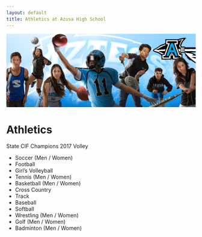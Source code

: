 ```yaml
---
layout: default
title: Athletics at Azusa High School
---
```


![](/images/athletics-optimized.jpg)

# Athletics

State CIF Champions 2017 Volley

*   Soccer (Men / Women)
*   Football
*   Girl’s Volleyball
*   Tennis (Men / Women)
*   Basketball (Men / Women)
*   Cross Country
*   Track
*   Baseball
*   Softball
*   Wrestling (Men / Women)
*   Golf (Men / Women)
*   Badminton (Men / Women)
